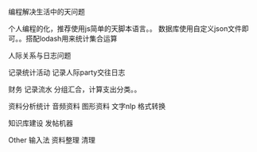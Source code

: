 编程解决生活中的天问题

个人编程的化，推荐使用js简单的天脚本语言。。
数据库使用自定义json文件即可。。搭配lodash用来统计集合运算


人际关系与日志问题

记录统计活动
记录人际party交往日志


财务
记录流水
分组汇合，计算支出分类。。


资料分析统计
音频资料 图形资料
文字nlp 
格式转换

知识库建设
发帖机器

Other
输入法
资料整理 清理
